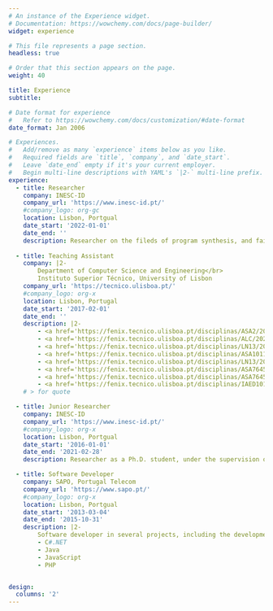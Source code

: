 ```yaml
---
# An instance of the Experience widget.
# Documentation: https://wowchemy.com/docs/page-builder/
widget: experience

# This file represents a page section.
headless: true

# Order that this section appears on the page.
weight: 40

title: Experience
subtitle:

# Date format for experience
#   Refer to https://wowchemy.com/docs/customization/#date-format
date_format: Jan 2006

# Experiences.
#   Add/remove as many `experience` items below as you like.
#   Required fields are `title`, `company`, and `date_start`.
#   Leave `date_end` empty if it's your current employer.
#   Begin multi-line descriptions with YAML's `|2-` multi-line prefix.
experience:
  - title: Researcher
    company: INESC-ID
    company_url: 'https://www.inesc-id.pt/'
    #company_logo: org-gc
    location: Lisbon, Portgual
    date_start: '2022-01-01'
    date_end: ''
    description: Researcher on the fileds of program synthesis, and fairness in machine learning.
        
  - title: Teaching Assistant
    company: |2-
        Department of Computer Science and Engineering</br>
        Instituto Superior Técnico, University of Lisbon
    company_url: 'https://tecnico.ulisboa.pt/'
    #company_logo: org-x
    location: Lisbon, Portugal
    date_start: '2017-02-01'
    date_end: ''
    description: |2-
        - <a href='https://fenix.tecnico.ulisboa.pt/disciplinas/ASA2/2022-2023/1-semestre' target="_blank">Analysis and Synthesis of Algorithms</a> (Fall 2022/2023 - 2nd Quarter)
        - <a href='https://fenix.tecnico.ulisboa.pt/disciplinas/ALC/2022-2023/1-semestre' target="_blank">Algorithms for Computational Logic</a> (Fall 2022/2023 - 1st Quarter)
        - <a href='https://fenix.tecnico.ulisboa.pt/disciplinas/LN13/2020-2021/1-semestre' target="_blank">Natural Language</a> (Fall 2020/2021)
        - <a href='https://fenix.tecnico.ulisboa.pt/disciplinas/ASA101113264/2019-2020/2-semestre' target="_blank">Analysis and Synthesis of Algorithms</a> (Spring 2019/2020)
        - <a href='https://fenix.tecnico.ulisboa.pt/disciplinas/LN13/2019-2020/1-semestre' target="_blank">Natural Language</a> (Fall 2019/2020)
        - <a href='https://fenix.tecnico.ulisboa.pt/disciplinas/ASA7645111326/2018-2019/2-semestre' target="_blank">Analysis and Synthesis of Algorithms</a> (Spring 2018/2019)
        - <a href='https://fenix.tecnico.ulisboa.pt/disciplinas/ASA7645111326/2017-2018/2-semestre' target="_blank">Analysis and Synthesis of Algorithms</a> (Spring 2017/2018)
        - <a href='https://fenix.tecnico.ulisboa.pt/disciplinas/IAED10111326/2016-2017/2-semestre' target="_blank">Introduction to Algorithms and Data Structures</a> (Spring 2016/2017)
    # > for quote

  - title: Junior Researcher
    company: INESC-ID
    company_url: 'https://www.inesc-id.pt/'
    #company_logo: org-x
    location: Lisbon, Portgual
    date_start: '2016-01-01'
    date_end: '2021-02-28'
    description: Researcher as a Ph.D. student, under the supervision of <a href='https://arsr.inesc-id.pt/~ptgm/' target="_blank">Pedro Monteiro</a> and <a href='https://sat.inesc-id.pt/~ines/' target="_blank">Inês Lynce</a> , on revision of logical models of biological regulatory networks.

  - title: Software Developer
    company: SAPO, Portugal Telecom
    company_url: 'https://www.sapo.pt/'
    #company_logo: org-x
    location: Lisbon, Portgual
    date_start: '2013-03-04'
    date_end: '2015-10-31'
    description: |2-
        Software developer in several projects, including the development of web services, and thematic websites.
        - C#.NET
        - Java
        - JavaScript
        - PHP


design:
  columns: '2'
---
```

